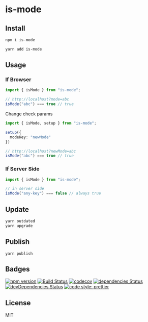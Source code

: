 # is-mode

## Install

```sh
npm i is-mode
```

```sh
yarn add is-mode
```

## Usage

### If Browser

```ts
import { isMode } from "is-mode";

// http://localhost?mode=abc
isMode("abc") === true // true
```

Change check params

```ts
import { isMode, setup } from "is-mode";

setup({
  modeKey: "newMode"
})

// http://localhost?newMode=abc
isMode("abc") === true // true
```

### If Server Side

```ts
import { isMode } from "is-mode";

// in server side
isMode("any-key") === false // always true
```

## Update

```sh
yarn outdated
yarn upgrade
```

## Publish

```
yarn publish
```

## Badges

[![npm version](https://badgen.net/npm/v/is-mode)](https://npm.im/is-mode)
[![Build Status](https://travis-ci.com/Himenon/is-mode.svg?branch=master)](https://travis-ci.com/Himenon/is-mode)
[![codecov](https://codecov.io/gh/Himenon/is-mode/branch/master/graph/badge.svg)](https://codecov.io/gh/Himenon/is-mode)
[![dependencies Status](https://david-dm.org/Himenon/is-mode/status.svg)](https://david-dm.org/Himenon/is-mode)
[![devDependencies Status](https://david-dm.org/Himenon/is-mode/dev-status.svg)](https://david-dm.org/Himenon/is-mode?type=dev)
[![code style: prettier](https://img.shields.io/badge/code_style-prettier-ff69b4.svg?style=flat-square)](https://github.com/prettier/prettier)

## License

MIT
